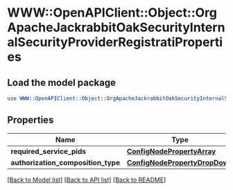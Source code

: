 # WWW::OpenAPIClient::Object::OrgApacheJackrabbitOakSecurityInternalSecurityProviderRegistratiProperties

## Load the model package
```perl
use WWW::OpenAPIClient::Object::OrgApacheJackrabbitOakSecurityInternalSecurityProviderRegistratiProperties;
```

## Properties
Name | Type | Description | Notes
------------ | ------------- | ------------- | -------------
**required_service_pids** | [**ConfigNodePropertyArray**](ConfigNodePropertyArray.md) |  | [optional] 
**authorization_composition_type** | [**ConfigNodePropertyDropDown**](ConfigNodePropertyDropDown.md) |  | [optional] 

[[Back to Model list]](../README.md#documentation-for-models) [[Back to API list]](../README.md#documentation-for-api-endpoints) [[Back to README]](../README.md)


